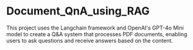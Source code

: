 # Document_QnA_using_RAG
This project uses the Langchain framework and OpenAI's GPT-4o Mini model to create a Q&amp;A system that processes PDF documents, enabling users to ask questions and receive answers based on the content.

